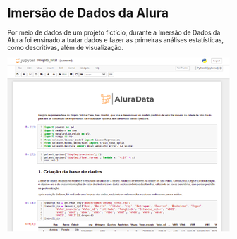 # Imersão de Dados da Alura

Por meio de dados de um projeto fictício, durante a Imersão de Dados da Alura foi ensinado a tratar dados e fazer as primeiras análises estatísticas, como descritivas, além de visualização.
<p></p>
<img src="img/print.png"/>
